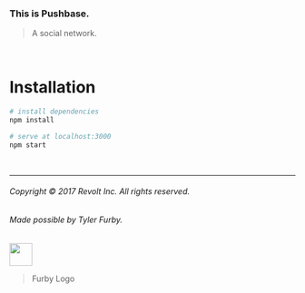 ### This is Pushbase.
> A social network.

<br/>

# Installation
``` bash
# install dependencies
npm install

# serve at localhost:3000
npm start
```

<br/>

---

###### Copyright © 2017 Revolt Inc. All rights reserved.

###### Made possible by Tyler Furby.

<img src="https://www.dropbox.com/s/40a3rzhaou01vqd/mocha.png?raw=1" height="40px">

> Furby Logo
